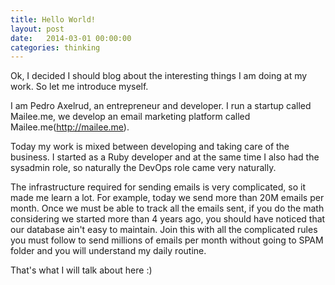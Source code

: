 ```yaml
---
title: Hello World!
layout: post
date:   2014-03-01 00:00:00
categories: thinking
---
```



Ok, I decided I should blog about the interesting things I am doing at my work. So let me introduce myself.

I am Pedro Axelrud, an entrepreneur and developer. I run a startup called Mailee.me, we develop an email marketing platform called Mailee.me(http://mailee.me).

Today my work is mixed between developing and taking care of the business. I started as a Ruby developer and at the same time I also had the sysadmin role, so naturally the DevOps role came very naturally.

The infrastructure required for sending emails is very complicated, so it made me learn a lot. For example, today we send more than 20M emails per month. Once we must be able to track all the emails sent, if you do the math considering we started more than 4 years ago, you should have noticed that our database ain't easy to maintain. Join this with all the complicated rules you must follow to send millions of emails per month without going to SPAM folder and you will understand my daily routine.

That's what I will talk about here :)

